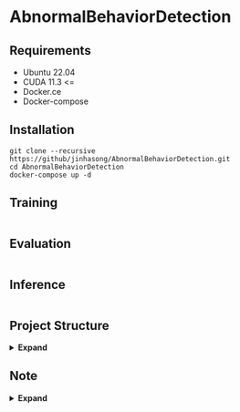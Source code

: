 # AbnormalBehaviorDetection

## Requirements
* Ubuntu 22.04
* CUDA 11.3 <=
* Docker.ce
* Docker-compose

## Installation
```shell
git clone --recursive https://github/jinhasong/AbnormalBehaviorDetection.git
cd AbnormalBehaviorDetection
docker-compose up -d
```
## Training
```shell

```
## Evaluation
```shell

```
## Inference
```shell

```

## Project Structure

<details><summary> <b>Expand</b> </summary>

``` text
AbnormalBehaviorDetection/
 ├─ docker/
 │   ├─ dev/
 │   ├─ mmaction2/
 │   ├─ pose/
 │   ├─ yolo/
 ├─ lib
 │   ├─ mmaction2/
 │   ├─ pose/
 │   │   └─ alphapose/  
 │   └─ tracker/
 │       ├─ bytetracker/
 │       └─ sort/
 ├─ models/
 ├─ scripts/
 ├─ tools/
 ├─ utils/
 └─ docker-compose.yml
```

- docker: docker 빌드를 위한 dockerfile, env 및 requirements.txt 파일 포함
- lib: git submodule로 추가한 관련 라이브러리 및 repository
- models: abnormal behavior detection 모델 class
- scripts: 데이터셋 및 모델 다운로드용 shell scripts
- tools: 테스트용 소스 및 툴
- utils: model, tools, lib 외 utility

</details>

## Note
<details><summary> <b>Expand</b> </summary>

### Object Detection([model comparison](https://jinhasong.github.io/AbnormalBehaviorDetection/yolo.html))
- [yolov4](https://github.com/AlexeyAB/darknet)
- [yolov7](https://github.com/WongKinYiu/yolov7)
- [yolov8](https://github.com/ultralytics/ultralytics)
- [yolov9](https://github.com/WongKinYiu/yolov9)

### Object Tracking
- [ByteTrack](https://github.com/ifzhang/ByteTrack)
- [SORT](https://github.com/abewley/sort)

### Pose Estimation
- [AlphaPose](https://github.com/MVIG-SJTU/AlphaPose)
- [MMPose](https://github.com/open-mmlab/mmpose)

### Action Recognition
- [MMAction2](https://github.com/open-mmlab/mmaction2)

### Abnormal Event Detection(Real-world Anomaly Detection in Surveillance Videos)
#### Violence(Assault, Fight)
- [PapersWidthCode](https://paperswithcode.com/paper/real-world-anomaly-detection-in-surveillance)
- [UBI-Fights](https://paperswithcode.com/sota/abnormal-event-detection-in-video-on-ubi)
- [UCF-Crime](https://paperswithcode.com/sota/anomaly-detection-in-surveillance-videos-on)

#### Fall

- 

#### Wander

- 


### OpticalFlow
- [Awesome-Optical-Flow](https://github.com/hzwer/Awesome-Optical-Flow?tab=readme-ov-file)

</details>
